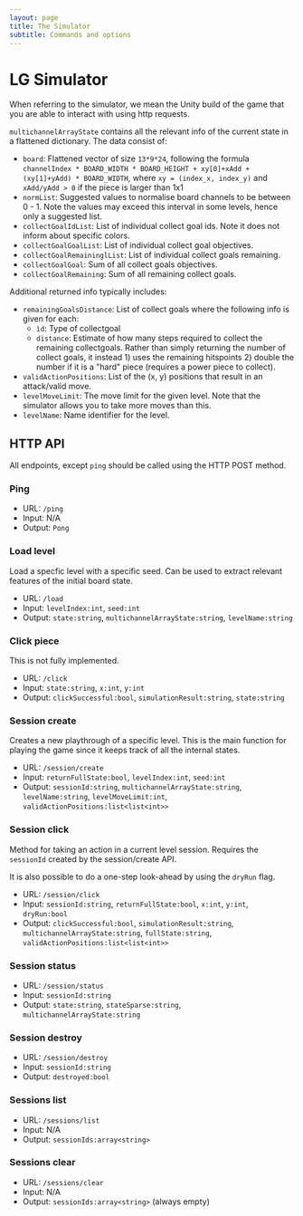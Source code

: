 ```yaml
---
layout: page
title: The Simulator
subtitle: Commands and options
---
```



# LG Simulator

When referring to the simulator, we mean the Unity build of the game that you are able to interact with using http requests.

`multichannelArrayState` contains all the relevant info of the current state in a flattened dictionary. The data consist of:
* `board`: Flattened vector of size `13*9*24`, following the formula `channelIndex * BOARD_WIDTH * BOARD_HEIGHT + xy[0]+xAdd + (xy[1]+yAdd) * BOARD_WIDTH`, where `xy = (index_x, index_y)` and `xAdd/yAdd > 0` if the piece is larger than 1x1
* `normList`: Suggested values to normalise board channels to be between 0 - 1. Note the values may exceed this interval in some levels, hence only a suggested list.
* `collectGoalIdList`: List of individual collect goal ids. Note it does not inform about specific colors.
* `collectGoalGoalList`: List of individual collect goal objectives.
* `collectGoalRemaininglList`: List of individual collect goals remaining.
* `collectGoalGoal`: Sum of all collect goals objectives.
* `collectGoalRemaining`: Sum of all remaining collect goals.

Additional returned info typically includes:
* `remainingGoalsDistance`: List of collect goals where the following info is given for each:
  * `ìd`: Type of collectgoal
  * `distance`: Estimate of how many steps required to collect the remaining collectgoals. Rather than simply returning the number of collect goals, it instead 1) uses the remaining hitspoints 2) double the number if it is a "hard" piece (requires a power piece to collect).
* `validActionPositions`: List of the (x, y) positions that result in an attack/valid move.
* `levelMoveLimit`: The move limit for the given level. Note that the simulator allows you to take more moves than this.
* `levelName`: Name identifier for the level.



## HTTP API

All endpoints, except `ping` should be called using the HTTP POST method.

### Ping

* URL: `/ping`
* Input: N/A
* Output: `Pong`

### Load level

Load a specfic level with a specific seed. Can be used to extract relevant features of the initial board state.

* URL: `/load`
* Input: `levelIndex:int`, `seed:int`
* Output: `state:string`, `multichannelArrayState:string`, `levelName:string`

### Click piece

This is not fully implemented.
* URL: `/click`
* Input: `state:string`, `x:int`, `y:int`
* Output: `clickSuccessful:bool`, `simulationResult:string`, `state:string`

### Session create

Creates a new playthrough of a specific level. This is the main function for playing the game since it keeps track of all the internal states.


* URL: `/session/create`
* Input: `returnFullState:bool`, `levelIndex:int`, `seed:int`
* Output: `sessionId:string`, `multichannelArrayState:string`, `levelName:string`, `levelMoveLimit:int`, `validActionPositions:list<list<int>>`

### Session click

Method for taking an action in a current level session. Requires the `sessionId` created by the session/create API.

It is also possible to do a one-step look-ahead by using the `dryRun` flag.

* URL: `/session/click`
* Input: `sessionId:string`, `returnFullState:bool`, `x:int`, `y:int`, `dryRun:bool`
* Output: `clickSuccessful:bool`, `simulationResult:string`, `multichannelArrayState:string`, `fullState:string`, `validActionPositions:list<list<int>>`

### Session status

* URL: `/session/status`
* Input: `sessionId:string`
* Output: `state:string`, `stateSparse:string`, `multichannelArrayState:string`

### Session destroy

* URL: `/session/destroy`
* Input: `sessionId:string`
* Output: `destroyed:bool`

### Sessions list

* URL: `/sessions/list`
* Input: N/A
* Output: `sessionIds:array<string>`

### Sessions clear

* URL: `/sessions/clear`
* Input: N/A
* Output: `sessionIds:array<string>` (always empty)

